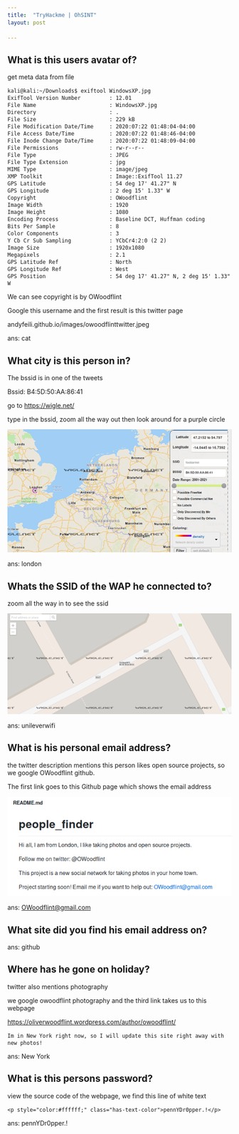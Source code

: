 ```yaml
---
title:  "TryHackme | OhSINT"
layout: post

---
```


## What is this users avatar of?

get meta data from file

```console
kali@kali:~/Downloads$ exiftool WindowsXP.jpg 
ExifTool Version Number         : 12.01
File Name                       : WindowsXP.jpg
Directory                       : .
File Size                       : 229 kB
File Modification Date/Time     : 2020:07:22 01:48:04-04:00
File Access Date/Time           : 2020:07:22 01:48:46-04:00
File Inode Change Date/Time     : 2020:07:22 01:48:09-04:00
File Permissions                : rw-r--r--
File Type                       : JPEG
File Type Extension             : jpg
MIME Type                       : image/jpeg
XMP Toolkit                     : Image::ExifTool 11.27
GPS Latitude                    : 54 deg 17' 41.27" N
GPS Longitude                   : 2 deg 15' 1.33" W
Copyright                       : OWoodflint
Image Width                     : 1920
Image Height                    : 1080
Encoding Process                : Baseline DCT, Huffman coding
Bits Per Sample                 : 8
Color Components                : 3
Y Cb Cr Sub Sampling            : YCbCr4:2:0 (2 2)
Image Size                      : 1920x1080
Megapixels                      : 2.1
GPS Latitude Ref                : North
GPS Longitude Ref               : West
GPS Position                    : 54 deg 17' 41.27" N, 2 deg 15' 1.33" W
```
We can see copyright is by OWoodflint

Google this username and the first result is this twitter page

  andyfeili.github.io/images/owoodflinttwitter.jpeg 

ans: cat

## What city is this person in?

The bssid is in one of the tweets

Bssid: B4:5D:50:AA:86:41

go to https://wigle.net/

type in the bssid, zoom all the way out then look around for a purple circle

![Github](./images/wigle.png)

ans: london

## Whats the SSID of the WAP he connected to?

zoom all the way in to see the ssid

![Github](./images/ssid.png)

ans: unileverwifi

## What is his personal email address?

the twitter description mentions this person likes open source projects, so we google OWoodflint github.

The first link goes to this Github page which shows the email address

![Github](./images/peoplefinder.png)

ans: OWoodflint@gmail.com

## What site did you find his email address on?

ans: github

## Where has he gone on holiday?

twitter also mentions photography

we google owoodflint photography and the third link takes us to this webpage

https://oliverwoodflint.wordpress.com/author/owoodflint/

```
Im in New York right now, so I will update this site right away with new photos!
```
ans: New York

## What is this persons password?

view the source code of the webpage, we find this line of white text
```
<p style="color:#ffffff;" class="has-text-color">pennYDr0pper.!</p>
```
ans: pennYDr0pper.!
